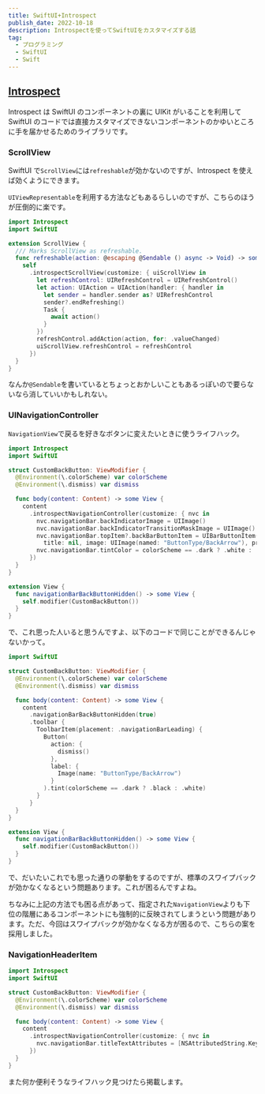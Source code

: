 ```yaml
---
title: SwiftUI+Introspect
publish_date: 2022-10-18
description: Introspectを使ってSwiftUIをカスタマイズする話
tag:
  - プログラミング
  - SwiftUI
  - Swift
---
```


## [Introspect](https://github.com/siteline/SwiftUI-Introspect)

Introspect は SwiftUI のコンポーネントの裏に UIKit がいることを利用して SwiftUI のコードでは直接カスタマイズできないコンポーネントのかゆいところに手を届かせるためのライブラリです。

### ScrollView

SwiftUI で`ScrollView`には`refreshable`が効かないのですが、Introspect を使えば効くようにできます。

`UIViewRepresentable`を利用する方法などもあるらしいのですが、こちらのほうが圧倒的に楽です。

```swift
import Introspect
import SwiftUI

extension ScrollView {
  /// Marks ScrollView as refreshable.
  func refreshable(action: @escaping @Sendable () async -> Void) -> some View {
    self
      .introspectScrollView(customize: { uiScrollView in
        let refreshControl: UIRefreshControl = UIRefreshControl()
        let action: UIAction = UIAction(handler: { handler in
          let sender = handler.sender as? UIRefreshControl
          sender?.endRefreshing()
          Task {
            await action()
          }
        })
        refreshControl.addAction(action, for: .valueChanged)
        uiScrollView.refreshControl = refreshControl
      })
  }
}
```

なんか`@Sendable`を書いているとちょっとおかしいこともあるっぽいので要らないなら消していいかもしれない。

### UINavigationController

`NavigationView`で戻るを好きなボタンに変えたいときに使うライフハック。

```swift
import Introspect
import SwiftUI

struct CustomBackButton: ViewModifier {
  @Environment(\.colorScheme) var colorScheme
  @Environment(\.dismiss) var dismiss

  func body(content: Content) -> some View {
    content
      .introspectNavigationController(customize: { nvc in
        nvc.navigationBar.backIndicatorImage = UIImage()
        nvc.navigationBar.backIndicatorTransitionMaskImage = UIImage()
        nvc.navigationBar.topItem?.backBarButtonItem = UIBarButtonItem(
          title: nil, image: UIImage(named: "ButtonType/BackArrow"), primaryAction: nil, menu: nil)
        nvc.navigationBar.tintColor = colorScheme == .dark ? .white : .black
      })
  }
}

extension View {
  func navigationBarBackButtonHidden() -> some View {
    self.modifier(CustomBackButton())
  }
}
```

で、これ思った人いると思うんですよ、以下のコードで同じことができるんじゃないかって。

```swift
import SwiftUI

struct CustomBackButton: ViewModifier {
  @Environment(\.colorScheme) var colorScheme
  @Environment(\.dismiss) var dismiss

  func body(content: Content) -> some View {
    content
      .navigationBarBackButtonHidden(true)
      .toolbar {
        ToolbarItem(placement: .navigationBarLeading) {
          Button(
            action: {
              dismiss()
            },
            label: {
              Image(name: "ButtonType/BackArrow")
            }
          ).tint(colorScheme == .dark ? .black : .white)
        }
      }
  }
}

extension View {
  func navigationBarBackButtonHidden() -> some View {
    self.modifier(CustomBackButton())
  }
}
```

で、だいたいこれでも思った通りの挙動をするのですが、標準のスワイプバックが効かなくなるという問題あります。これが困るんですよね。

ちなみに上記の方法でも困る点があって、指定された`NavigationView`よりも下位の階層にあるコンポーネントにも強制的に反映されてしまうという問題があります。ただ、今回はスワイプバックが効かなくなる方が困るので、こちらの案を採用しました。

### NavigationHeaderItem

```swift
import Introspect
import SwiftUI

struct CustomBackButton: ViewModifier {
  @Environment(\.colorScheme) var colorScheme
  @Environment(\.dismiss) var dismiss

  func body(content: Content) -> some View {
    content
      .introspectNavigationController(customize: { nvc in
        nvc.navigationBar.titleTextAttributes = [NSAttributedString.Key.font: UIFont(name: "FONT NAME", size: 16)!]
      })
  }
}
```

また何か便利そうなライフハック見つけたら掲載します。
